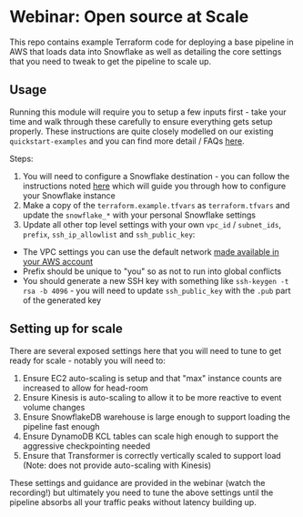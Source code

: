 # Webinar: Open source at Scale

This repo contains example Terraform code for deploying a base pipeline in AWS that loads data into Snowflake as well as detailing the core settings that you need to tweak to get the pipeline to scale up.

## Usage

Running this module will require you to setup a few inputs first - take your time and walk through these carefully to ensure everything gets setup properly.  These instructions are quite closely modelled on our existing `quickstart-examples` and you can find more detail / FAQs [here](https://docs.snowplow.io/docs/getting-started-on-snowplow-open-source/quick-start-aws/).

Steps:

1. You will need to configure a Snowflake destination - you can follow the instructions noted [here](https://github.com/snowplow-devops/terraform-aws-snowflake-loader-ec2#usage) which will guide you through how to configure your Snowflake instance
2. Make a copy of the `terraform.example.tfvars` as `terraform.tfvars` and update the `snowflake_*` with your personal Snowflake settings
3. Update all other top level settings with your own `vpc_id` / `subnet_ids`, `prefix`, `ssh_ip_allowlist` and `ssh_public_key`:
  * The VPC settings you can use the default network [made available in your AWS account](https://docs.aws.amazon.com/vpc/latest/userguide/default-vpc.html#view-default-vpc)
  * Prefix should be unique to "you" so as not to run into global conflicts
  * You should generate a new SSH key with something like `ssh-keygen -t rsa -b 4096` - you will need to update `ssh_public_key` with the `.pub` part of the generated key

## Setting up for scale

There are several exposed settings here that you will need to tune to get ready for scale - notably you will need to:

1. Ensure EC2 auto-scaling is setup and that "max" instance counts are increased to allow for head-room
2. Ensure Kinesis is auto-scaling to allow it to be more reactive to event volume changes
3. Ensure SnowflakeDB warehouse is large enough to support loading the pipeline fast enough
4. Ensure DynamoDB KCL tables can scale high enough to support the aggressive checkpointing needed
5. Ensure that Transformer is correctly vertically scaled to support load (Note: does not provide auto-scaling with Kinesis)

These settings and guidance are provided in the webinar (watch the recording!) but ultimately you need to tune the above settings until the pipeline absorbs all your traffic peaks without latency building up.

